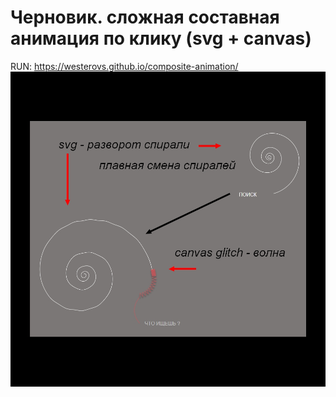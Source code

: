 # Черновик. сложная составная анимация по клику (svg + canvas)
RUN: 
https://westerovs.github.io/composite-animation/
<img src="./cover.jpg">
